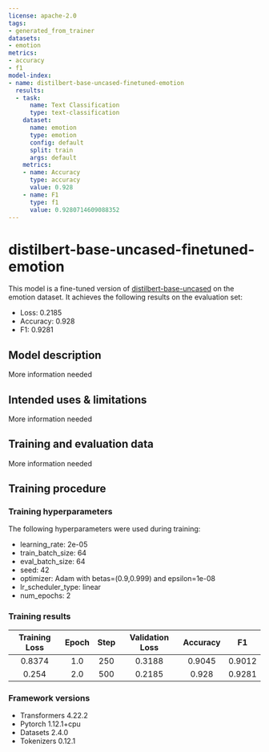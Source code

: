 ```yaml
---
license: apache-2.0
tags:
- generated_from_trainer
datasets:
- emotion
metrics:
- accuracy
- f1
model-index:
- name: distilbert-base-uncased-finetuned-emotion
  results:
  - task:
      name: Text Classification
      type: text-classification
    dataset:
      name: emotion
      type: emotion
      config: default
      split: train
      args: default
    metrics:
    - name: Accuracy
      type: accuracy
      value: 0.928
    - name: F1
      type: f1
      value: 0.9280714609088352
---
```


# distilbert-base-uncased-finetuned-emotion

This model is a fine-tuned version of [distilbert-base-uncased](https://huggingface.co/distilbert-base-uncased) on the emotion dataset.
It achieves the following results on the evaluation set:
- Loss: 0.2185
- Accuracy: 0.928
- F1: 0.9281

## Model description

More information needed

## Intended uses & limitations

More information needed

## Training and evaluation data

More information needed

## Training procedure

### Training hyperparameters

The following hyperparameters were used during training:
- learning_rate: 2e-05
- train_batch_size: 64
- eval_batch_size: 64
- seed: 42
- optimizer: Adam with betas=(0.9,0.999) and epsilon=1e-08
- lr_scheduler_type: linear
- num_epochs: 2

### Training results

| Training Loss | Epoch | Step | Validation Loss | Accuracy | F1     |
|:-------------:|:-----:|:----:|:---------------:|:--------:|:------:|
| 0.8374        | 1.0   | 250  | 0.3188          | 0.9045   | 0.9012 |
| 0.254         | 2.0   | 500  | 0.2185          | 0.928    | 0.9281 |


### Framework versions

- Transformers 4.22.2
- Pytorch 1.12.1+cpu
- Datasets 2.4.0
- Tokenizers 0.12.1
